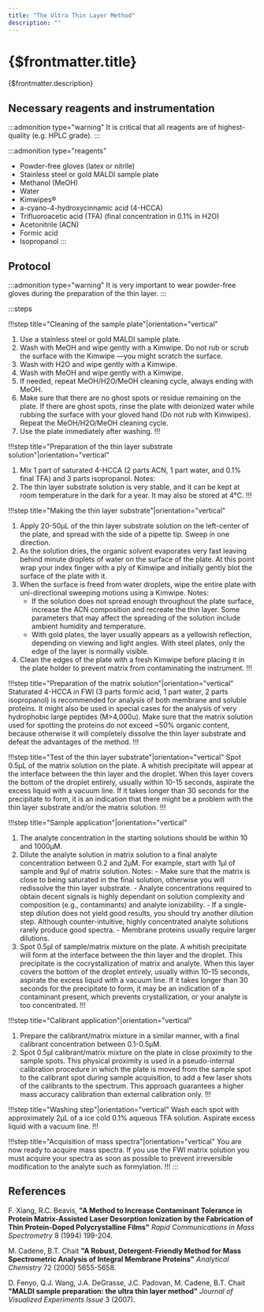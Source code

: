 ```yaml
---
title: "The Ultra Thin Layer Method"
description: ""
---
```


# {$frontmatter.title}

{$frontmatter.description}

## Necessary reagents and instrumentation

:::admonition type="warning"
It is critical that all reagents are of highest-quality (e.g. HPLC grade).
:::

:::admonition type="reagents"

- Powder-free gloves (latex or nitrile)
- Stainless steel or gold MALDI sample plate
- Methanol (MeOH)
- Water
- Kimwipes®
- a-cyano-4-hydroxycinnamic acid (4-HCCA)
- Trifluoroacetic acid (TFA) (final concentration in 0.1% in H2O)
- Acetonitrile (ACN)
- Formic acid
- Isopropanol
  :::

## Protocol

:::admonition type="warning"
It is very important to wear powder-free gloves during the preparation of the thin layer.
:::

:::steps

!!!step title="Cleaning of the sample plate"|orientation="vertical"
 1. Use a stainless steel or gold MALDI sample plate.
 2. Wash with MeOH and wipe gently with a Kimwipe. Do not rub or scrub the surface with the Kimwipe —you might scratch the surface.
 3. Wash with H2O and wipe gently with a Kimwipe.
 4. Wash with MeOH and wipe gently with a Kimwipe.
 5. If needed, repeat MeOH/H2O/MeOH cleaning cycle, always ending with MeOH.
 6. Make sure that there are no ghost spots or residue remaining on the plate. If there are ghost spots, rinse the plate with deionized water while rubbing the surface with your gloved hand (Do not rub with Kimwipes). Repeat the MeOH/H2O/MeOH cleaning cycle.
 7. Use the plate immediately after washing.
!!!

!!!step title="Preparation of the thin layer substrate solution"|orientation="vertical"
1. Mix 1 part of saturated 4-HCCA (2 parts ACN, 1 part water, and 0.1% final TFA) and 3 parts isopropanol.
   Notes:
2. The thin layer substrate solution is very stable, and it can be kept at room temperature in the dark for a year. It may also be stored at 4°C.
!!!

!!!step title="Making the thin layer substrate"|orientation="vertical"
1. Apply 20-50µL of the thin layer substrate solution on the left-center of the plate, and spread with the side of a pipette tip. Sweep in one direction.
2. As the solution dries, the organic solvent evaporates very fast leaving behind minute droplets of water on the surface of the plate. At this point wrap your index finger with a ply of Kimwipe and initially gently blot the surface of the plate with it.
3. When the surface is freed from water droplets, wipe the entire plate with uni-directional sweeping motions using a Kimwipe.
   Notes:
   - If the solution does not spread enough throughout the plate surface, increase the ACN composition and recreate the thin layer. Some parameters that may affect the spreading of the solution include ambient humidity and temperature.
   - With gold plates, the layer usually appears as a yellowish reflection, depending on viewing and light angles. With steel plates, only the edge of the layer is normally visible.
4. Clean the edges of the plate with a fresh Kimwipe before placing it in the plate holder to prevent matrix from contaminating the instrument.
!!!

!!!step title="Preparation of the matrix solution"|orientation="vertical"
Staturated 4-HCCA in FWI (3 parts formic acid, 1 part water, 2 parts isopropanol) is recommended for analysis of both membrane and soluble proteins. It might also be used in special cases for the analysis of very hydrophobic large peptides (M>4,000u). Make sure that the matrix solution used for spotting the proteins do not exceed ~50% organic content, because otherwise it will completely dissolve the thin layer substrate and defeat the advantages of the method.
!!!

!!!step title="Test of the thin layer substrate"|orientation="vertical"
Spot 0.5µL of the matrix solution on the plate. A whitish precipitate will appear at the interface between the thin layer and the droplet. When this layer covers the bottom of the droplet entirely, usually within 10-15 seconds, aspirate the excess liquid with a vacuum line. If it takes longer than 30 seconds for the precipitate to form, it is an indication that there might be a problem with the thin layer substrate and/or the matrix solution.
!!!

!!!step title="Sample application"|orientation="vertical"
1. The analyte concentration in the starting solutions should be within 10 and 1000µM.
2. Dilute the analyte solution in matrix solution to a final analyte concentration between 0.2 and 2µM. For example, start with 1µl of sample and 9µl of matrix solution.
   Notes: - Make sure that the matrix is close to being saturated in the final solution, otherwise you will redissolve the thin layer substrate. - Analyte concentrations required to obtain decent signals is highly dependant on solution complexity and composition (e.g., contaminants) and analyte ionizability. - If a single-step dilution does not yield good results, you should try another dilution step. Although counter-intuitive, highly concentrated analyte solutions rarely produce good spectra. - Membrane proteins usually require larger dilutions.
3. Spot 0.5µl of sample/matrix mixture on the plate. A whitish precipitate will form at the interface between the thin layer and the droplet. This precipitate is the cocrystallization of matrix and analyte. When this layer covers the bottom of the droplet entirely, usually within 10-15 seconds, aspirate the excess liquid with a vacuum line. If it takes longer than 30 seconds for the precipitate to form, it may be an indication of a contaminant present, which prevents crystallization, or your analyte is too concentrated.
!!!

!!!step title="Calibrant application"|orientation="vertical"
1. Prepare the calibrant/matrix mixture in a similar manner, with a final calibrant concentration between 0.1-0.5µM.
2. Spot 0.5µl calibrant/matrix mixture on the plate in close proximity to the sample spots. This physical proximity is used in a pseudo-internal calibration procedure in which the plate is moved from the sample spot to the calibrant spot during sample acquisition, to add a few laser shots of the calibrants to the spectrum. This approach guarantees a higher mass accuracy calibration than external calibration only.
!!!

!!!step title="Washing step"|orientation="vertical"
Wash each spot with approximately 2µL of a ice cold 0.1% aqueous TFA solution. Aspirate excess liquid with a vacuum line.
!!!

!!!step title="Acquisition of mass spectra"|orientation="vertical"
You are now ready to acquire mass spectra. If you use the FWI matrix solution you must acquire your spectra as soon as possible to prevent irreversible modification to the analyte such as formylation.
!!!
:::

## References

F. Xiang, R.C. Beavis, **"A Method to Increase Contaminant Tolerance in Protein Matrix-Assisted Laser Desorption Ionization by the Fabrication of Thin Protein-Doped Polycrystalline Films"** _Rapid Communications in Mass Spectrometry_ 8 (1994) 199-204.

M. Cadene, B.T. Chait **"A Robust, Detergent-Friendly Method for Mass Spectrometric Analysis of Integral Membrane Proteins"** _Analytical Chemistry_ 72 (2000) 5655-5658.

D. Fenyo, Q.J. Wang, J.A. DeGrasse, J.C. Padovan, M. Cadene, B.T. Chait **"MALDI sample preparation: the ultra thin layer method"** _Journal of Visualized Experiments Issue_ 3 (2007).
